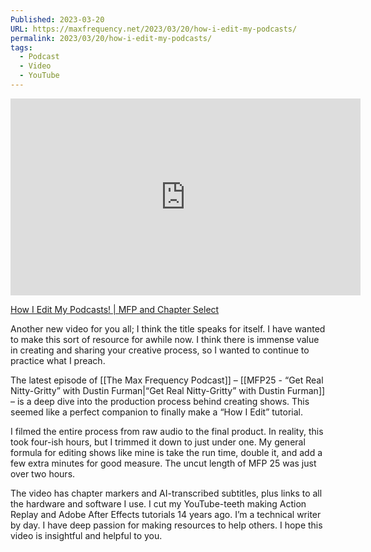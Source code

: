 ```yaml
---
Published: 2023-03-20
URL: https://maxfrequency.net/2023/03/20/how-i-edit-my-podcasts/
permalink: 2023/03/20/how-i-edit-my-podcasts/
tags:
  - Podcast
  - Video
  - YouTube
---
```

<div class=iframe-container><iframe width="560" height="315" src="https://www.youtube-nocookie.com/embed/wgrZk-ZZaf0?si=MDSezTUGFRZh9S3U" title="YouTube video player" frameborder="0" allow="accelerometer; autoplay; clipboard-write; encrypted-media; gyroscope; picture-in-picture; web-share" allowfullscreen></iframe> 
</div>

[How I Edit My Podcasts! | MFP and Chapter Select](https://youtube.com/watch?v=wgrZk-ZZaf0)

Another new video for you all; I think the title speaks for itself. I have wanted to make this sort of resource for awhile now. I think there is immense value in creating and sharing your creative process, so I wanted to continue to practice what I preach.

The latest episode of [[The Max Frequency Podcast]] – [[MFP25 - “Get Real Nitty-Gritty” with Dustin Furman|“Get Real Nitty-Gritty” with Dustin Furman]] – is a deep dive into the production process behind creating shows. This seemed like a perfect companion to finally make a “How I Edit” tutorial.

I filmed the entire process from raw audio to the final product. In reality, this took four-ish hours, but I trimmed it down to just under one. My general formula for editing shows like mine is take the run time, double it, and add a few extra minutes for good measure. The uncut length of MFP 25 was just over two hours.

The video has chapter markers and AI-transcribed subtitles, plus links to all the hardware and software I use. I cut my YouTube-teeth making Action Replay and Adobe After Effects tutorials 14 years ago. I’m a technical writer by day. I have deep passion for making resources to help others. I hope this video is insightful and helpful to you.